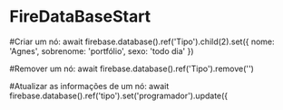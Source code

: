 # FireDataBaseStart

#Criar um nó: 
 await firebase.database().ref('Tipo').child(2).set({
  nome: 'Agnes',
  sobrenome: 'portfólio',
  sexo: 'todo dia'
 })
 
#Remover um nó:
 await firebase.database().ref('Tipo').remove('')

#Atualizar as informações de um nó:
 await firebase.database().ref('tipo').set('programador').update({
 


